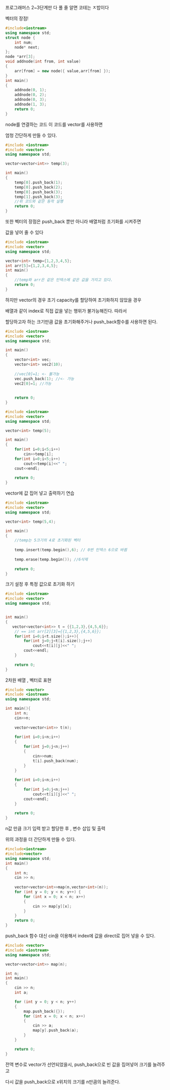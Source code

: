 프로그래머스 2~3단계만 다 풀 줄 알면 코테는 ㅈ밥이다

벡터의 장점!



```c++
#include<iostream>
using namespace std;
struct node {
    int num;
    node* next;
};
node *arr[3];
void addnode(int from, int value)
{
    arr[from] = new node({ value,arr[from] });
}
int main()
{
    addnode(0, 1);
    addnode(0, 2);
    addnode(0, 3);
    addnode(1, 3);
    return 0;
}
```

node를 연결하는 코드 이 코드를 vector를 사용하면

엄청 간단하게 만들 수 있다.



```c++
#include <iostream>
#include <vector>
using namespace std;

vector<vector<int>> temp(3);

int main()
{
    temp[0].push_back(1);
    temp[0].push_back(2);
    temp[0].push_back(3);
    temp[1].push_back(3);
    //위 코드와 같은 동작 실행
    return 0;
}
```



또한 벡터의 장점은 push_back 뿐만 아니라 배열처럼 초기화를 시켜주면 

값을 넣어 줄 수 있다

```c++
#include <iostream>
#include <vector>
using namespace std;

vector<int> temp={1,2,3,4,5};
int arr[5]={1,2,3,4,5};
int main()
{
    //temp와 arr은 같은 인덱스에 같은 값을 가지고 있다.
    return 0;
}
```

하지만 vector의 경우 초기 capacity를 할당하여 초기화하지 않았을 경우

배열과 같이 index로 직접 값을 넣는 행위가 불가능해진다. 따라서 

할당하고자 하는 크기만큼 값을 초기화해주거나 push_back함수를 사용하면 된다.



```c++
#include <iostream>
#include <vector>
using namespace std;

int main()
{
    vector<int> vec;
    vector<int> vec2(10);
    
    //vec[0]=1; <- 불가능
    vec.push_back(1); //<- 가능
    vec2[0]=1; //가능   
      
    
    return 0;
}
```



```c++
#include <iostream>
#include <vector>
using namespace std;

vector<int> temp(5);

int main()
{
    for(int i=0;i<5;i++)
        cin>>temp[i];
    for(int i=0;i<5;i++)
        cout<<temp[i]<<" ";
    cout<<endl;
    
    return 0;
}
```

vector에 값 집어 넣고 출력하기 연습



```c++
#include <iostream>
#include <vector>
using namespace std;

vector<int> temp(5,4);

int main()
{
    //temp는 5크기의 4로 초기화된 벡터
    
    temp.insert(temp.begin(),6); // 0번 인덱스 6으로 바뀜
    
    temp.erase(temp.begin()); //6삭제
    
    return 0;
}
```

크기 설정 후 특정 값으로 초기화 하기

```c++
#include <iostream>
#include <vector>
using namespace std;


int main()
{
   vector<vector<int>> t = {{1,2,3},{4,5,6}};
    // == int arr[2][3]={{1,2,3},{4,5,6}};
    for(int i=0;i<t.size();i++){
        for(int j=0;j<t[i].size();j++)
            cout<<t[i][j]<<" ";
        cout<<endl;
    }
    
    return 0;
}
```

2차원 배열 , 벡터로 표현

```c++
#include <vector>
#include <iostream>
using namespace std;

int main(){
    int n;
    cin>>n;
    
    vector<vector<int>> t(n);
    
    for(int i=0;i<n;i++)
    {
        for(int j=0;j<n;j++)
        {
            cin>>num;
            t[i].push_back(num);
        }
    }
    
    for(int i=0;i<n;i++)
    {
        for(int j=0;j<n;j++)
            cout<<t[i][j]<<" ";
        cout<<endl;
    }
    
    return 0;
}

```

n값 만큼 크기 입력 받고 할당한 후 , 변수 삽입 및 출력

위의 과정을  더 간단하게 만들 수 있다.

```c++
#include<iostream>
#include<vector>
using namespace std;
int main()
{    
    int n;
    cin >> n;
    
    vector<vector<int>>map(n,vector<int>(n));
    for (int y = 0; y < n; y++) {
        for (int x = 0; x < n; x++)
        {
            cin >> map[y][x];
        }
    }
    return 0;
}
```

push_back 함수 대신 cin을 이용해서 index에 값을 direct로 집어 넣을 수 있다.

```c++
#include <vector>
#include <iostream>
using namespace std;

vector<vector<int>> map(n);

int n;
int main()
{
	cin >> n;
	int a;

	for (int y = 0; y < n; y++)
	{
		map.push_back({});
		for (int x = 0; x < n; x++)
		{
			cin >> a;
			map[y].push_back(a);
		}
	}

	return 0;
}
```

전역 변수로 vector가 선언되었을시, push_back으로 빈 값을 집어넣어 크기를 늘려주고

다시 값을 push_back으로 x위치의 크기를 n만큼의 늘려준다.


